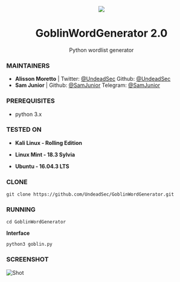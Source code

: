 <p align="center">
  <img src="https://raw.githubusercontent.com/UndeadSec/GoblinWordGenerator/master/goblin.png">  
</p>

<h1 align="center">GoblinWordGenerator 2.0</h1>
<p align="center">
  Python wordlist generator 
</p>

### MAINTAINERS
* **Alisson Moretto** | 
Twitter: <a href="https://twitter.com/UndeadSec">@UndeadSec</a>
Github: <a href="https://github.com/UndeadSec">@UndeadSec</a>
* **Sam Junior** |
Github: <a href="https://github.com/samjunior416">@SamJunior</a>
Telegram: <a href="https://t.me/un00mz">@SamJunior</a>

### PREREQUISITES

* python 3.x 

### TESTED ON
* **Kali Linux - Rolling Edition**

* **Linux Mint - 18.3 Sylvia**

* **Ubuntu - 16.04.3 LTS**

### CLONE
```
git clone https://github.com/UndeadSec/GoblinWordGenerator.git
```

### RUNNING
```
cd GoblinWordGenerator
```
**Interface**

```
python3 goblin.py
```

### SCREENSHOT
![Shot](https://github.com/UndeadSec/GoblinWordGenerator/blob/master/sc.png)
